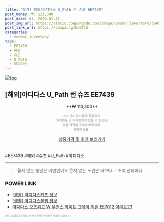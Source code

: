 ```yaml
--- 
title: "특가! 해외/아디다스 U_Path 런 슈즈 EE7439" 
post_money: ₩. 113,300 
post_date: dt. 2020.01.31 
post_img_url: https://static.coupangcdn.com/image/vendor_inventory/3045/99c54191f5db1660e7cc6ad9f9c0f062c19de92d1efe61708f7751f0ee45.jpg 
post_link_url: https://coupa.ng/bnGft2 
categories: 
  - vendor_inventory 
tags: 
  - EE7439 
  - 해외 
  - 슈즈 
  - U_Path 
  - 아디다스 
--- 
```

[![foo](https://static.coupangcdn.com/image/vendor_inventory/3045/99c54191f5db1660e7cc6ad9f9c0f062c19de92d1efe61708f7751f0ee45.jpg)](https://coupa.ng/bnGft2) 

## [해외]아디다스 U_Path 런 슈즈 EE7439 
<p style="text-align: center;">**₩ 113,300**</p> 
<p style="text-align: center;"><span style="color: #898c8f; font-family: Georgia,Times,serif; font-size: 0.75em;">2020년01월31일에 작성되어, <br>가격변동 및 추가할인이 있을 수 있으니,<br> 상품 가격을 꼭!확인해주세요.<br>행복하세요~</span> 
</p>	 
<div markdown="0" style="text-align: center;"><a href="https://coupa.ng/bnGft2" class="btn btn--success">상품가격 및 후기 보러가기</a></div> 
<br><br> 
  #EE7439 #해외 #슈즈 #U_Path #아디다스 
<hr> 

> 울지 않는 청년은 야만인이요 웃지 않는 노인은 바보다. - 조지 산타아나 


### POWER LINK

* <a href="https://blog.naver.com/sakai111/221763435852" target="_blank"> [생활] 아디다스키즈 정보 </a>
* <a href="https://blog.naver.com/santokki14/221764314945" target="_blank"> [생활] 아디다스볼캡 정보 </a>
* <a href="https://blog.naver.com/sakai111/221780458453" target="_blank">아디다스 오즈위고 W 우먼스 화이트 그레이 회흰 EE7012 아이트23</a>

<span style="color: #898c8f; font-family: Georgia,Times,serif; font-size: 0.55em;">파트너스활동으로 작성자에게 일정액의 커미션이 제공될수 있습니다.</span> 
